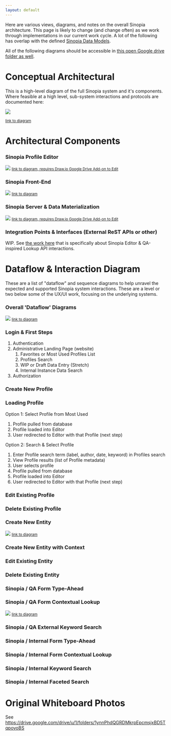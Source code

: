 ```yaml
---
layout: default
---
```


Here are various views, diagrams, and notes on the overall Sinopia architecture. This page is likely to change (and change often) as we work through implementations in our current work cycle. A lot of the following has overlap with the defined [Sinopia Data Models](/sinopia/models).

All of the following diagrams should be accessible in [this open Google drive folder as well](https://drive.google.com/drive/folders/12MOb3GjBYBK3KZEN0QdGBMuerot7627q?usp=sharing).

# Conceptual Architectural

This is a high-level diagram of the full Sinopia system and it's components. Where feasible at a high level, sub-system interactions and protocols are documented here:

![](https://docs.google.com/drawings/d/e/2PACX-1vQj9BkBgdCu70D8wCyFigqIuy6Uw9vjN2C3K3tPsLpSPB8_4Hz-Cm9bqdEPR6r4xHiIiY4TFkPjiurq/pub?w=1256&h=720)

<small>[link to diagram](https://docs.google.com/drawings/d/1FdgAeWT2xAaXBWLw2MWHK1tIEC1q_ls56VX3gPiZUcM/edit)</small>

# Architectural Components

### Sinopia Profile Editor

![](assets/img/SinopiaProfileEditor.png)
<small>[link to diagram, requires Draw.io Google Drive Add-on to Edit](https://drive.google.com/file/d/19MjuEht4oKJC3ICoKHDJAut8vog7EL7w/view?usp=sharing)</small>

### Sinopia Front-End

![](https://docs.google.com/drawings/d/e/2PACX-1vQBuR2eZU4EIGjU93rTpO_Nmg39tUzLvvHs6tNmnVVAAl0fAmgrgQPWGnIxAMydUkb4bgvIyIPXUGjU/pub?w=1605&h=710)
<small>[link to diagram](https://docs.google.com/drawings/d/1AeO7_UqecQoPGgrDIdsfTJi6_PRkHnldqHRIbfP8ZCo/edit)</small>

### Sinopia Server & Data Materialization

![](assets/img/SinopiaServer.png)
<small>[link to diagram, requires Draw.io Google Drive Add-on to Edit](https://drive.google.com/file/d/1hqLoObnmQ-HEtgJSqfN0SoKZH9OmO3xb/view?usp=sharing)</small>

### Integration Points & Interfaces (External ReST APIs or other)

WIP. See [the work here](/sinopia/external-data) that is specifically about Sinopia Editor & QA-inspired Lookup API interactions.

# Dataflow & Interaction Diagram

These are a list of "dataflow" and sequence diagrams to help unravel the expected and supported Sinopia system interactions. These are a level or two below some of the UX/UI work, focusing on the underlying systems.

### Overall 'Dataflow' Diagrams

![](https://docs.google.com/drawings/d/e/2PACX-1vTQL_vTX8eLbk9xdLOqvFjkNjQM_L8tmDpGrHNFfeeN9KK66m64kV34BHMu9DNoUBwllaGKLDACV_vH/pub?w=4797&h=1804)
<small>[link to diagram](https://docs.google.com/drawings/d/1FoMgCn6FqAHN0W_lpkZOZF4G5ezkSxf6iWrBgg1SLQw/edit)</small>

### Login & First Steps
1. Authentication
2. Administrative Landing Page (website)
   1. Favorites or Most Used Profiles List
   2. Profiles Search
   3. WIP or Draft Data Entry (Stretch)
   4. Internal Instance Data Search
3. Authorization

### Create New Profile

### Loading Profile

Option 1: Select Profile from Most Used
   1. Profile pulled from database
   2. Profile loaded into Editor
   3. User redirected to Editor with that Profile (next step)

Option 2: Search & Select Profile
  1. Enter Profile search term (label, author, date, keyword) in Profiles search
  2. View Profile results (list of Profile metadata)
  3. User selects profile
  4. Profile pulled from database
  5. Profile loaded into Editor
  6. User redirected to Editor with that Profile (next step)

### Edit Existing Profile


### Delete Existing Profile


### Create New Entity

![](https://docs.google.com/drawings/d/e/2PACX-1vSUaCxlon2o5G0hCCrP5Eg5GcZEK8mtRcpWrs1zO0PMTlF2i5z4ThH44nwGUWicr5o9b3Ufb0NT0c05/pub?w=2027&h=723)
<small>[link to diagram](https://docs.google.com/drawings/d/14hRHdepWbYrZn5jzfBxXY210H_a3FutAYZV5Mj82ZM4/edit)</small>

### Create New Entity with Context


### Edit Existing Entity


### Delete Existing Entity


### Sinopia / QA Form Type-Ahead


### Sinopia / QA Form Contextual Lookup

![](https://docs.google.com/drawings/d/e/2PACX-1vQCnqjIjNHRo_giEM2_Dw9s85cXA2gQt2ew9pWVxWwiDCWYAikJL9Bs5Oyj1Pc4kRl9x69rRLenrd1i/pub?w=1152&h=717)
<small>[link to diagram](https://docs.google.com/drawings/d/1Bo-hCtPg1gQVJZWtVdbJGLo74_GM4RL7tfotnU6HTPs/edit)</small>

### Sinopia / QA External Keyword Search


### Sinopia / Internal Form Type-Ahead


### Sinopia / Internal Form Contextual Lookup


### Sinopia / Internal Keyword Search


### Sinopia / Internal Faceted Search

# Original Whiteboard Photos

See https://drive.google.com/drive/u/1/folders/1ynnPhdQGRDMkrpEpcmsjxBD5TqpovoBS
